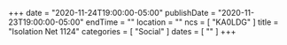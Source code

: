 +++
date = "2020-11-24T19:00:00-05:00"
publishDate = "2020-11-23T19:00:00-05:00"
endTime = ""
location = ""
ncs = [ "KA0LDG" ]
title = "Isolation Net 1124"
categories = [ "Social" ]
dates = [ "" ]
+++
